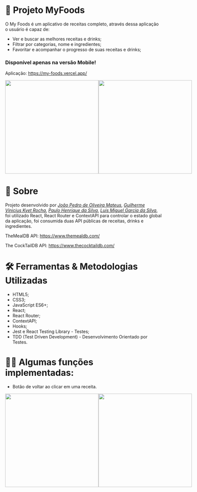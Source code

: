 # 🥘 Projeto MyFoods

O My Foods é um aplicativo de receitas completo, através dessa aplicação o usuário é capaz de:

- Ver e buscar as melhores receitas e drinks;
- Filtrar por categorias, nome e ingredientes;
- Favoritar e acompanhar o progresso de suas receitas e drinks;

### Disponível apenas na versão Mobile!

Aplicação: https://my-foods.vercel.app/

<div style="display: flex">
  <img src="https://user-images.githubusercontent.com/99822908/181251359-e1b88464-be75-4e50-b844-7a534cf432a8.png" width="300" />
  <img src="https://user-images.githubusercontent.com/99822908/181251395-3b045c48-b0e6-438d-8cbd-d9402b7409da.png" width="300" />
</div>

# 📄 Sobre

Projeto desenvolvido por _[João Pedro de Oliveira Mateus](https://www.linkedin.com/in/jo%C3%A3o-pedro-de-oliveira-mateus-81b137187/)_,
_[Guilherme Vinicius Kvet Rocha](https://www.linkedin.com/in/guilherme-vinicius-kvet-rocha-6a5599170/)_,
_[Paulo Henrique da Silva](https://www.linkedin.com/in/paulo-henrique-da-silva-a129ab231/)_,
_[Luis Miguel Garcia da Silva](https://www.linkedin.com/in/luis-miguel-garcia-da-silva-3b1138232/)_,
foi utilizado React, React Router e ContextAPI para controlar o estado global da aplicação, foi consumida duas API públicas de receitas, drinks e ingredientes.

TheMealDB API: https://www.themealdb.com/

The CockTailDB API: https://www.thecocktaildb.com/

# 🛠 Ferramentas & Metodologias Utilizadas

- HTML5;
- CSS3;
- JavaScript ES6+;
- React;
- React Router;
- ContextAPI;
- Hooks;
- Jest e React Testing Library - Testes;
- TDD (Test Driven Development) - Desenvolvimento Orientado por Testes.

# 👨‍💻 Algumas funções implementadas:

- Botão de voltar ao clicar em uma receita.

<div style="display: flex">
  <img src="https://user-images.githubusercontent.com/99822908/181254660-986260a5-93c1-467f-bc12-f5ece473fa58.png" width="300" />
  <img src="https://user-images.githubusercontent.com/99822908/181254912-434be3ba-94a3-4bd0-8e73-273cdd85ea1f.png" width="300" />
</div>
